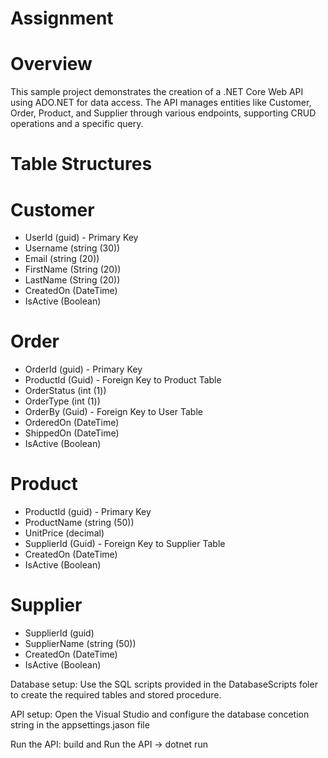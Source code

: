 # Assignment

# Overview 
This sample project demonstrates the creation of a .NET Core Web API using ADO.NET for data access. The API manages entities like Customer, Order, Product, and Supplier through various endpoints, supporting CRUD operations and a specific query.

# Table Structures

# Customer
* UserId (guid) - Primary Key
* Username (string (30))
* Email (string (20))
* FirstName (String (20))
* LastName (String (20))
* CreatedOn (DateTime)
* IsActive (Boolean)

# Order
* OrderId (guid) - Primary Key
* ProductId (Guid) - Foreign Key to Product Table
* OrderStatus (int (1))
* OrderType (int (1))
* OrderBy (Guid) - Foreign Key to User Table
* OrderedOn (DateTime)
* ShippedOn (DateTime)
* IsActive (Boolean)

# Product
* ProductId (guid) - Primary Key
* ProductName (string (50))
* UnitPrice (decimal)
* SupplierId (Guid) - Foreign Key to Supplier Table
* CreatedOn (DateTime)
* IsActive (Boolean)

# Supplier
* SupplierId (guid)
* SupplierName (string (50))
* CreatedOn (DateTime)
* IsActive (Boolean)

Database setup: Use the SQL scripts provided in the DatabaseScripts foler to create the required tables and stored procedure.

API setup: Open the Visual Studio and configure the database concetion string in the appsettings.jason file

Run the API: build and Run the API -> dotnet run
